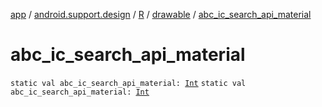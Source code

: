 [app](../../../index.md) / [android.support.design](../../index.md) / [R](../index.md) / [drawable](index.md) / [abc_ic_search_api_material](./abc_ic_search_api_material.md)

# abc_ic_search_api_material

`static val abc_ic_search_api_material: `[`Int`](https://kotlinlang.org/api/latest/jvm/stdlib/kotlin/-int/index.html)
`static val abc_ic_search_api_material: `[`Int`](https://kotlinlang.org/api/latest/jvm/stdlib/kotlin/-int/index.html)